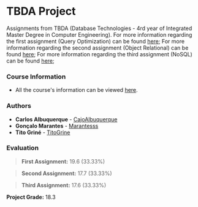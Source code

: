 # TBDA Project

Assignments from TBDA (Database Technologies - 4rd year of Integrated Master Degree in Computer Engineering).
For more information regarding the first assignment (Query Optimization) can be found [here]();
For more information regarding the second assignment (Object Relational) can be found [here]();
For more information regarding the third assignment (NoSQL) can be found [here]();

### Course Information

* All the course's information can be viewed [here](https://sigarra.up.pt/feup/en/ucurr_geral.ficha_uc_view?pv_ocorrencia_id=459502).

### Authors

* **Carlos Albuquerque** - [CajoAlbuquerque](https://github.com/CajoAlbuquerque)
* **Gonçalo Marantes** - [Marantesss](https://github.com/Marantesss)
* **Tito Griné** - [TitoGrine](https://github.com/TitoGrine)

### Evaluation

>**First Assignment:** 19.6 (33.33%)

>**Second Assignment:** 17.7 (33.33%)

>**Third Assignment:** 17.6 (33.33%)

**Project Grade:** 18.3